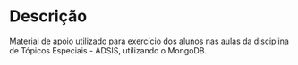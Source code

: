 # Descrição
Material de apoio utilizado para exercício dos alunos nas aulas da disciplina de Tópicos Especiais - ADSIS, utilizando o MongoDB. 

